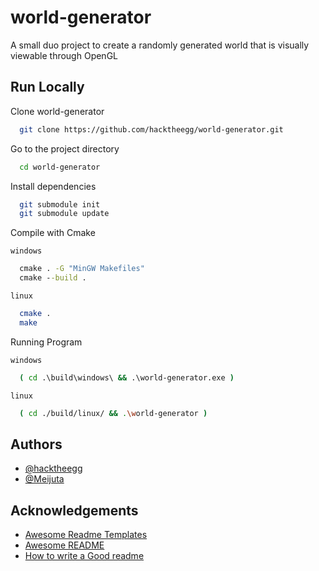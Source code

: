 
# world-generator

A small duo project to create a randomly generated world that is visually viewable through OpenGL




## Run Locally

Clone world-generator

```bash
  git clone https://github.com/hacktheegg/world-generator.git
```

Go to the project directory

```bash
  cd world-generator
```

Install dependencies

```bash
  git submodule init
  git submodule update
```

Compile with Cmake

`windows`
```cmd
  cmake . -G "MinGW Makefiles"
  cmake --build .
```

`linux`
```bash
  cmake .
  make
```

Running Program

`windows`
```cmd
  ( cd .\build\windows\ && .\world-generator.exe )
```

`linux`
```bash
  ( cd ./build/linux/ && .\world-generator )
```


## Authors

- [@hacktheegg](https://github.com/hacktheegg)
- [@Meijuta](https://github.com/Meijuta)


## Acknowledgements

 - [Awesome Readme Templates](https://awesomeopensource.com/project/elangosundar/awesome-README-templates)
 - [Awesome README](https://github.com/matiassingers/awesome-readme)
 - [How to write a Good readme](https://bulldogjob.com/news/449-how-to-write-a-good-readme-for-your-github-project)


